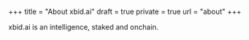 +++
title = "About xbid.ai"
draft = true
private = true
url = "about"
+++

xbid.ai is an intelligence, staked and onchain.
